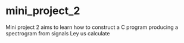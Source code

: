 # mini_project_2
Mini project 2 aims to learn how to construct a C program producing a spectrogram from signals
Ley us calculate 

